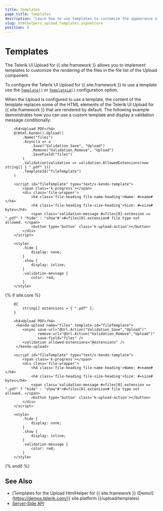 ```yaml
---
title: Templates
page_title: Templates
description: "Learn how to use templates to customize the appearance of the Telerik UI Upload component for {{ site.framework }}."
slug: htmlhelpers_upload_templates_aspnetcore
position: 9
---
```


# Templates

The Telerik UI Upload for {{ site.framework }} allows you to implement templates to customize the rendering of the files in the file list of the Upload component.

To configure the Telerik UI Upload for {{ site.framework }} to use a template use the [`Template()`](/api/kendo.mvc.ui.fluent/uploadbuilder#templatesystemstring) or  [`Templateid()`](/api/kendo.mvc.ui.fluent/uploadbuilder#templateidsystemstring) configuration option.

When the Upload is configured to use a template, the content of the template replaces some of the HTML elements of the Telerik UI Upload for {{ site.framework }} that are rendered by default. The following example demonstrates how you can use a custom template and display a validation message conditionally:

```HtmlHelper
    <h4>Upload PDF</h4>
    @(Html.Kendo().Upload()
        .Name("files")
        .Async(a => a
            .Save("Validation_Save", "Upload")
            .Remove("Validation_Remove", "Upload")
            .SaveField("files")
        )
        .Validation(validation => validation.AllowedExtensions(new string[] { ".pdf" }))
        .TemplateId("fileTemplate")
    )

    <script id="fileTemplate" type="text/x-kendo-template">
        <span class='k-progress'></span>
        <div class='file-wrapper'>
            <h4 class='file-heading file-name-heading'>Name: #=name#</h4>
            <h4 class='file-heading file-size-heading'>Size: #=size# bytes</h4>
            <span class='validation-message #=files[0].extension == ".pdf" ? "hide" : "show"#'>#=files[0].extension# file type not allowed. </span>
            <button type='button' class='k-upload-action'></button>
        </div>
    </script>

    <style>
        .hide {
            display: none;
        }
        .show {
            display: inline;
        }
        .validation-message {
            color: red;
        }
    </style>
```
{% if site.core %}
```TagHelper
    @{
        string[] extensions = { ".pdf" };
    }

    <h4>Upload PDF</h4>
     <kendo-upload name="files" template-id="fileTemplate">
        <async save-url="@Url.Action("Validation_Save","Upload")"
               remove-url="@Url.Action("Validation_Remove","Upload")"
               save-field="files" />
        <validation allowed-extensions="@extensions" />
     </kendo-upload>

    <script id="fileTemplate" type="text/x-kendo-template">
        <span class='k-progress'></span>
        <div class='file-wrapper'>
            <h4 class='file-heading file-name-heading'>Name: #=name#</h4>
            <h4 class='file-heading file-size-heading'>Size: #=size# bytes</h4>
            <span class='validation-message #=files[0].extension == ".pdf" ? "hide" : "show"#'>#=files[0].extension# file type not allowed. </span>
            <button type='button' class='k-upload-action'></button>
        </div>
    </script>

    <style>
        .hide {
            display: none;
        }
        .show {
            display: inline;
        }
        .validation-message {
            color: red;
        }
    </style>
```
{% endif %}

## See Also
* [Templates for the Upload HtmlHelper for {{ site.framework }} (Demo)](https://demos.telerik.com/{{ site.platform }}/upload/templates)
* [Server-Side API](/api/upload)
